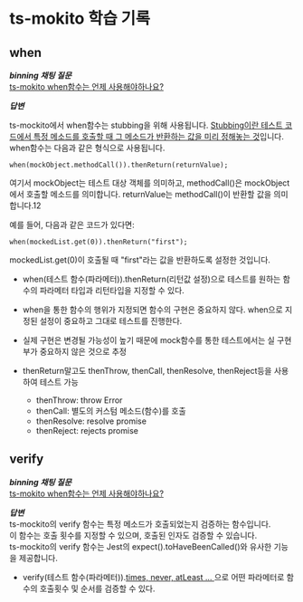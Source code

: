 # ts-mokito 학습 기록

## when

<em><strong>binning 채팅 질문 </strong></em></br>
<u>ts-mokito when함수는 언제 사용해야하나요?</u>

<em><strong>답변</strong></em></br>

ts-mockito에서 when함수는 stubbing을 위해 사용됩니다. <u>Stubbing이란 테스트 코드에서 특정 메소드를 호출할 때 그 메소드가 반환하는 값을 미리 정해놓는 것</u>입니다. when함수는 다음과 같은 형식으로 사용됩니다.

```
when(mockObject.methodCall()).thenReturn(returnValue);
```

여기서 mockObject는 테스트 대상 객체를 의미하고, methodCall()은 mockObject에서 호출할 메소드를 의미합니다. returnValue는 methodCall()이 반환할 값을 의미합니다.12

예를 들어, 다음과 같은 코드가 있다면:

```
when(mockedList.get(0)).thenReturn("first");
```

mockedList.get(0)이 호출될 때 "first"라는 값을 반환하도록 설정한 것입니다.

- when(테스트 함수(파라메터)).thenReturn(리턴값 설정)으로 테스트를 원하는 함수의 파라메터 타입과 리턴타입을 지정할 수 있다.

- when을 통한 함수의 행위가 지정되면 함수의 구현은 중요하지 않다. when으로 지정된 설정이 중요하고 그대로 테스트를 진행한다.

- 실제 구현은 변경될 가능성이 높기 때문에 mock함수를 통한 테스트에서는 실 구현부가 중요하지 않은 것으로 추정

- thenReturn말고도 thenThrow, thenCall, thenResolve, thenReject등을 사용하여 테스트 가능
  - thenThrow: throw Error
  - thenCall: 별도의 커스텀 메소드(함수)를 호출
  - thenResolve: resolve promise
  - thenReject: rejects promise

## verify

<em><strong>binning 채팅 질문 </strong></em></br>
<u>ts-mokito when함수는 언제 사용해야하나요?</u>

<em><strong>답변</strong></em></br>
ts-mockito의 verify 함수는 특정 메소드가 호출되었는지 검증하는 함수입니다.</br> 이 함수는 호출 횟수를 지정할 수 있으며, 호출된 인자도 검증할 수 있습니다.</br> ts-mockito의 verify 함수는 Jest의 expect().toHaveBeenCalled()와 유사한 기능을 제공합니다.

- verify(테스트 함수(파라메터)).[times, never, atLeast ... ]()으로 어떤 파라메터로 함수의 호출횟수 및 순서를 검증할 수 있다.

